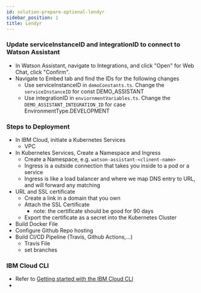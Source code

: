 ```yaml
---
id: solution-prepare-optional-lendyr
sidebar_position: 1
title: Lendyr
---
```

### Update serviceInstanceID and integrationID to connect to Watson Assistant
- In Watson Assistant, navigate to Integrations, and click "Open" for Web Chat, click "Confirm".
- Navigate to Embed tab and find the IDs for the following changes
    - Use serviceInstanceID in `demoConstants.ts`. Change the `serviceInstanceID` for const DEMO_ASSISTANT
    - Use integrationID in `enviornmentVariables.ts`. Change the `DEMO_ASSISTANT_INTEGRATION_ID` for case EnvironmentType.DEVELOPMENT

### Steps to Deployment
- In IBM Cloud, initiate a Kubernetes Services
    - VPC
- In Kubernetes Services, Create a Namespace and Ingress
    - Create a Namespace, e.g. `watson-assistant-<clinent-name>` 
    - Ingress is a outside connection that takes you inside to a pod or a service
    - Ingress is like a load balancer and where we map DNS entry to URL, and will forward any matching
- URL and SSL certificate
    - Create a link in a domain that you own
    - Attach the SSL Certificate 
        - note: the certificate should be good for 90 days
    - Export the certificate as a secret into the Kubernetes Cluster
- Build Docker File
- Configure Github Repo hosting
- Build CI/CD Pipeline (Travis, Github Actions,...)
    - Travis File
    - set branches

### IBM Cloud CLI
- Refer to [Getting started with the IBM Cloud CLI](https://cloud.ibm.com/docs/cli?topic=cli-getting-started)
- 